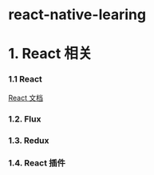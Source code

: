 # react-native-learing

# 1. React 相关

### 1.1 React
[React 文档](https://facebook.github.io/react/docs/getting-started.html)

### 1.2. Flux

### 1.3. Redux

### 1.4. React 插件



